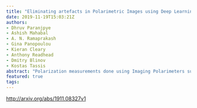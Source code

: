```yaml
---
title: "Eliminating artefacts in Polarimetric Images using Deep Learning"
date: 2019-11-19T15:03:21Z
authors:
- Dhruv Paranjpye
- Ashish Mahabal
- A. N. Ramaprakash
- Gina Panopoulou
- Kieran Cleary
- Anthony Readhead
- Dmitry Blinov
- Kostas Tassis
abstract: "Polarization measurements done using Imaging Polarimeters such as the Robotic Polarimeter are very sensitive to the presence of artefacts in images. Artefacts can range from internal reflections in a telescope to satellite trails that could contaminate an area of interest in the image. With the advent of wide-field polarimetry surveys, it is imperative to develop methods that automatically flag artefacts in images. In this paper, we implement a Convolutional Neural Network to identify the most dominant artefacts in the images. We find that our model can successfully classify sources with 98% true positive and 97% true negative rates. Such models, combined with transfer learning, will give us a running start in artefact elimination for near-future surveys like WALOP."
featured: true
tags:
---
```

http://arxiv.org/abs/1911.08327v1